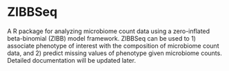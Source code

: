 # ZIBBSeq
A R package for analyzing microbiome count data using a zero-inflated beta-binomial (ZIBB) model framework. ZIBBSeq can be used to 1) associate phenotype of interest with the composition of microbiome count data, and 2) predict missing values of phenotype given microbiome counts. Detailed documentation will be updated later.
